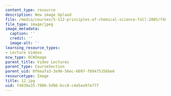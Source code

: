 ```yaml
---
content_type: resource
description: New image Uplaod
file: /media/courses/5-112-principles-of-chemical-science-fall-2005/f4838a3578065d96bcc8c4e5ee97e777_12.jpg
file_type: image/jpeg
image_metadata:
  caption: ''
  credit: ''
  image-alt: ''
learning_resource_types:
- Lecture Videos
ocw_type: OCWImage
parent_title: Video Lectures
parent_type: CourseSection
parent_uid: 0f6eafa3-3e90-56ec-6097-f69475356be6
resourcetype: Image
title: 12.jpg
uid: f4838a35-7806-5d96-bcc8-c4e5ee97e777
---
```

